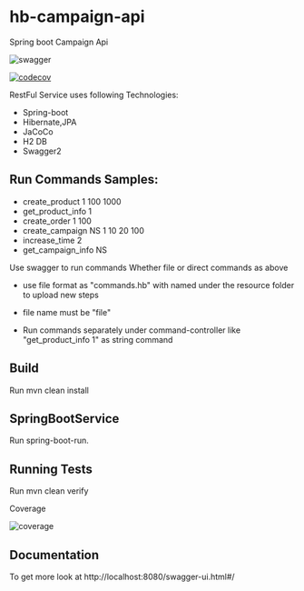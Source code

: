 # hb-campaign-api
Spring boot Campaign Api

![swagger](https://user-images.githubusercontent.com/21153996/44146058-9d68124e-a096-11e8-9236-53b4da8368d0.png)

[![codecov](https://codecov.io/gh/enesacikoglu/hb-campaign-api/branch/master/graph/badge.svg)](https://codecov.io/gh/enesacikoglu/hb-campaign-api)


RestFul Service uses following Technologies:

* Spring-boot
* Hibernate,JPA
* JaCoCo
* H2 DB
* Swagger2

## Run Commands Samples:

* create_product 1 100 1000
* get_product_info 1
* create_order 1 100
* create_campaign NS 1 10 20 100
* increase_time 2
* get_campaign_info NS

Use swagger to run commands Whether file or direct commands as above

* use file format as "commands.hb" with named under the resource folder
to upload new steps

* file name must be "file"

* Run commands separately under command-controller like "get_product_info 1" as string command

## Build

Run mvn clean install

## SpringBootService

Run spring-boot-run.

## Running Tests

Run mvn clean verify

Coverage 

![coverage](https://user-images.githubusercontent.com/21153996/44146191-3a593722-a097-11e8-8c90-be02f699dace.png)

## Documentation

To get more look at http://localhost:8080/swagger-ui.html#/
